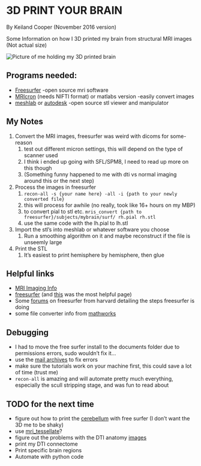 # 3D PRINT YOUR BRAIN 
By Keiland Cooper (November 2016 version)

Some Information on how I 3D printed my brain from structural MRI images 
(Not actual size)

![Picture of me holding my 3D printed brain](my3d.jpg?raw=true "My 3D Printed Brain")


## Programs needed:

* [Freesurfer](http://freesurfer.net/) -open source mri software
* [MRIcron](http://people.cas.sc.edu/rorden/mricron/index.html) (needs NIFTI format) or matlabs version -easily convert images
* [meshlab](http://meshlab.sourceforge.net/) or [autodesk](http://www.autodesk.com/) -open source stl viewer and manipulator


## My Notes

1. Convert the MRI images, freesurfer was weird with dicoms for some-reason
    1. test out different micron settings, this will depend on the type of scanner used
    2. I think i ended up going with SFL/SPM8, I need to read up more on this though
    3. (Something funny happened to me with dti vs normal imaging around this or the next step)
2. Process the images in freesurfer
    1. `recon-all -s {your name here} -all -i {path to your newly converted file}`
    2. this will process for awhile (no really, took like 16+ hours on my MBP)
    3. to convert pial to stl etc. `mris_convert {path to freesurfer}/subjects/mybrain/surf/ rh.pial rh.stl`
    4. use the same code with the lh.pial to lh.stl
3. Import the stl’s into meshlab or whatever software you choose
    1. Run a smoothing algorithm on it and maybe reconstruct if the file is unseemly large
5. Print the STL
    1. It’s easiest to print hemisphere by hemisphere, then glue


## Helpful links 

* [MRI Imaging Info](https://en.wikipedia.org/wiki/Magnetic_resonance_imaging)
* [freesurfer](http://freesurfer.net/) (and [this](http://freesurfer.net/fswiki) was the most helpful page)
* Some [forums](https://surfer.nmr.mgh.harvard.edu/fswiki/recon-all) on freesurfer from harvard detailing the steps freesurfer is doing
* some file converter info from [mathworks](https://www.mathworks.com/matlabcentral/fileexchange/42997-dicom-to-nifti-converter--nifti-tool-and-viewer)


## Debugging

* I had to move the free surfer install to the documents folder due to permissions errors, sudo wouldn’t fix it...
* use the [mail archives](https://mail.nmr.mgh.harvard.edu/pipermail//freesurfer/2012-July/024750.html) to fix errors 
* make sure the tutorials work on your machine first, this could save a lot of time (trust me)
* `recon-all` is amazing and will automate pretty much everything, especially the scull stripping stage, and was fun to read about


## TODO for the next time
* figure out how to print the [cerebellum](https://mail.nmr.mgh.harvard.edu/pipermail//freesurfer/2016-May/045371.html) with free surfer (I don’t want the 3D me to be shaky)
* use [mri_tessellate](https://surfer.nmr.mgh.harvard.edu/fswiki/tessellate)?
* figure out the problems with the DTI anatomy [images](https://mail.nmr.mgh.harvard.edu/pipermail//freesurfer/2012-July/024750.html)
* print my DTI connectome
* Print specific brain regions
* Automate with python code
